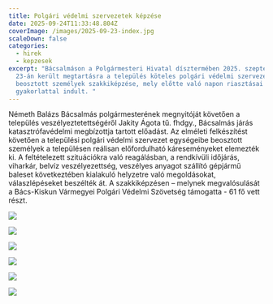 ```yaml
---
title: Polgári védelmi szervezetek képzése
date: 2025-09-24T11:33:48.804Z
coverImage: /images/2025-09-23-index.jpg
scaleDown: false
categories:
  - hirek
  - kepzesek
excerpt: "Bácsalmáson a Polgármesteri Hivatal dísztermében 2025. szeptember
  23-án került megtartásra a település köteles polgári védelmi szervezetébe
  beosztott személyek szakkiképzése, mely előtte való napon riasztásai
  gyakorlattal indult. "
---
```

Németh Balázs Bácsalmás polgármesterének megnyitóját követően a település veszélyeztetettségéről Jakity Ágota tű. fhdgy., Bácsalmás járás katasztrófavédelmi megbízottja tartott előadást. Az elméleti felkészítést követően a települési polgári védelmi szervezet egységeibe beosztott személyek a településen reálisan előfordulható káreseményeket elemezték ki. A feltételezett szituációkra való reagálásban, a rendkívüli időjárás, viharkár, belvíz veszélyezettség, veszélyes anyagot szállító gépjármű baleset következtében kialakuló helyzetre való megoldásokat, válaszlépéseket beszélték át. A szakkiképzésen – melynek megvalósulását a Bács-Kiskun Vármegyei Polgári Védelmi Szövetség támogatta - 61 fő vett részt. 

![](/images/2025-09-23-1.jpg)

![](/images/2025-09-23-2.jpg)

![](/images/2025-09-23-3.jpg)

![](/images/2025-09-23-4.jpg)

![](/images/2025-09-23-5.jpg)

![](/images/2025-09-23-6.jpg)